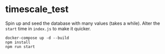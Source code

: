 # timescale_test


Spin up and seed the database with many values (takes a while). Alter the `start` time in `index.js` to make it quicker.

```
docker-compose up -d --build
npm install
npm run start
```

